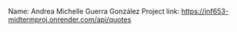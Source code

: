 Name: Andrea Michelle Guerra González
Project link: https://inf653-midtermproj.onrender.com/api/quotes
